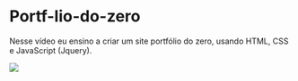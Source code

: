 # Portf-lio-do-zero
Nesse vídeo eu ensino a criar um site portfólio do zero, usando HTML, CSS e JavaScript (Jquery).


![](image/Capa.png)
